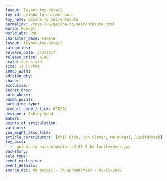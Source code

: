 ```yaml
---
layout: layout-toy-detail 
toy_id: geisha-tq-sairentosuta
toy_name: Geisha TQ Sairentosuta
permalink: /toys-1-6/geisha-tq-sairentosuta.html
world: Popbot
world_abr: POP
character_base: Female
layout: layout-toy-detail
categories: 
release_date: 3/3/2017
release_price: $140 
scale: one sixth
size: 12 inches
comes_with: 
edition_qty: 
chase: 
exclusive: 
secret_drop: 
sold_where: 
bamba_points: 
packaging_type: 
product_code_/_link: GTQSAI
designer: Ashley Wood
makers: 
points_of_articulation: 
variants: 
you_might_also_like: 
article_contributors: [Phil Back, Don Slater, MW Wutasi, luciferbeck]
toy_pics: 
  -  geisha-tq-sairentosuta-red-01-6-by-luciferbeck.jpg
backstory: 
sale_type: 
event_exclusive: 
event_details: 
source_doc: MW Wutasi - 3A spreadsheet - 01-15-2019
---
```

